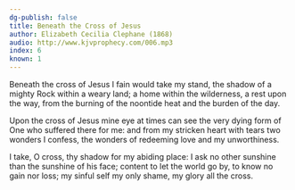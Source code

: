 ```yaml
---
dg-publish: false
title: Beneath the Cross of Jesus
author: Elizabeth Cecilia Clephane (1868)
audio: http://www.kjvprophecy.com/006.mp3
index: 6
known: 1
---
```


Beneath the cross of Jesus
I fain would take my stand,
the shadow of a mighty Rock
within a weary land;
a home within the wilderness,
a rest upon the way,
from the burning of the noontide heat
and the burden of the day.

Upon the cross of Jesus
mine eye at times can see
the very dying form of One
who suffered there for me:
and from my stricken heart with tears
two wonders I confess,
the wonders of redeeming love
and my unworthiness.

I take, O cross, thy shadow
for my abiding place:
I ask no other sunshine than
the sunshine of his face;
content to let the world go by,
to know no gain nor loss;
my sinful self my only shame,
my glory all the cross.